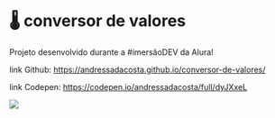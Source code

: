 # 🌡️ conversor de valores


Projeto desenvolvido durante a #imersãoDEV da Alura!  

link Github:  https://andressadacosta.github.io/conversor-de-valores/

link Codepen: https://codepen.io/andressadacosta/full/dyJXxeL

<img src="https://github.com/AndressaDaCosta/conversor-de-valores/blob/main/img/Captura%20de%20Tela%202022-04-01%20a%CC%80s%2018.19.31.png?raw=true">

